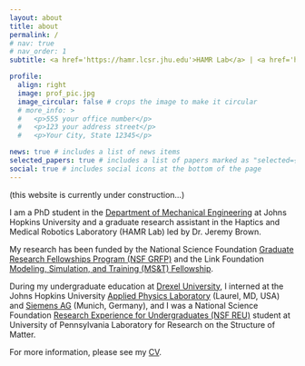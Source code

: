 ```yaml
---
layout: about
title: about
permalink: /
# nav: true
# nav_order: 1
subtitle: <a href='https://hamr.lcsr.jhu.edu'>HAMR Lab</a> | <a href='https://www.jhu.edu'>Johns Hopkins University</a>

profile:
  align: right
  image: prof_pic.jpg
  image_circular: false # crops the image to make it circular
  # more_info: >
  #   <p>555 your office number</p>
  #   <p>123 your address street</p>
  #   <p>Your City, State 12345</p>

news: true # includes a list of news items
selected_papers: true # includes a list of papers marked as "selected={true}"
social: true # includes social icons at the bottom of the page
---
```


<!-- Write your biography here. Tell the world about yourself. Link to your favorite [subreddit](http://reddit.com). You can put a picture in, too. The code is already in, just name your picture `prof_pic.jpg` and put it in the `img/` folder.

Put your address / P.O. box / other info right below your picture. You can also disable any of these elements by editing `profile` property of the YAML header of your `_pages/about.md`. Edit `_bibliography/papers.bib` and Jekyll will render your [publications page](/al-folio/publications/) automatically.

Link to your social media connections, too. This theme is set up to use [Font Awesome icons](https://fontawesome.com/) and [Academicons](https://jpswalsh.github.io/academicons/), like the ones below. Add your Facebook, Twitter, LinkedIn, Google Scholar, or just disable all of them. -->

(this website is currently under construction...)

I am a PhD student in the <a href='https://me.jhu.edu'>Department of Mechanical Engineering</a> at Johns Hopkins University and a graduate research assistant in the Haptics and Medical Robotics Laboratory (HAMR Lab) led by Dr. Jeremy Brown.

My research has been funded by the National Science Foundation <a href='https://www.nsfgrfp.org'>Graduate Research Fellowships Program (NSF GRFP)</a> and the Link Foundation <a href='https://linksim.org'>Modeling, Simulation, and Training (MS&T) Fellowship</a>.

During my undergraduate education at <a href='https://drexel.edu'>Drexel University</a>, I interned at the Johns Hopkins University <a href='https://www.jhuapl.edu'>Applied Physics Laboratory</a> (Laurel, MD, USA) and <a href='https://www.siemens.com/global/en.html'>Siemens AG</a> (Munich, Germany), and I was a National Science Foundation <a href='https://www.lrsm.upenn.edu/outreach/reu/'>Research Experience for Undergraduates (NSF REU)</a> student at University of Pennsylvania Laboratory for Research on the Structure of Matter.

For more information, please see my <a href='https://sergiomachaca.github.io/cv/'>CV</a>.